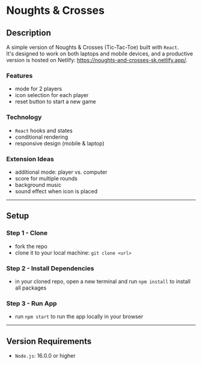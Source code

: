 # Noughts & Crosses

## Description

A simple version of Noughts & Crosses (Tic-Tac-Toe) built with `React`.\
It's designed to work on both laptops and mobile devices, and a productive version is hosted on Netlify: https://noughts-and-crosses-sk.netlify.app/.

### Features

- mode for 2 players
- icon selection for each player
- reset button to start a new game

### Technology

- `React` hooks and states
- conditional rendering
- responsive design (mobile & laptop)

### Extension Ideas

- additional mode: player vs. computer
- score for multiple rounds
- background music
- sound effect when icon is placed

---

## Setup

### Step 1 - Clone

- fork the repo
- clone it to your local machine: `git clone <url>`

### Step 2 - Install Dependencies

- in your cloned repo, open a new terminal and run `npm install` to install all packages

### Step 3 - Run App

- run `npm start` to run the app locally in your browser

---

## Version Requirements

- `Node.js`: 16.0.0 or higher
